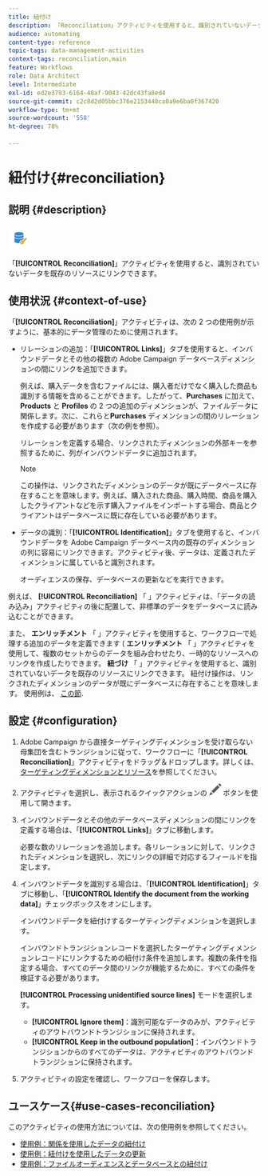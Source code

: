 ```yaml
---
title: 紐付け
description: 「Reconciliation」アクティビティを使用すると、識別されていないデータを既存のリソースにリンクできます。
audience: automating
content-type: reference
topic-tags: data-management-activities
context-tags: reconciliation,main
feature: Workflows
role: Data Architect
level: Intermediate
exl-id: ed2e3793-6164-48af-9043-42dc43fa8ed4
source-git-commit: c2c8d2d05bbc376e2153448ca0a9e6ba0f367420
workflow-type: tm+mt
source-wordcount: '558'
ht-degree: 78%

---
```


# 紐付け{#reconciliation}

## 説明 {#description}

![](assets/reconciliation.png)

「**[!UICONTROL Reconciliation]**」アクティビティを使用すると、識別されていないデータを既存のリソースにリンクできます。

## 使用状況 {#context-of-use}

「**[!UICONTROL Reconciliation]**」アクティビティは、次の 2 つの使用例が示すように、基本的にデータ管理のために使用されます。

* リレーションの追加：「**[!UICONTROL Links]**」タブを使用すると、インバウンドデータとその他の複数の Adobe Campaign データベースディメンションの間にリンクを追加できます。

  例えば、購入データを含むファイルには、購入者だけでなく購入した商品も識別する情報を含めることができます。したがって、**Purchases** に加えて、**Products** と **Profiles** の 2 つの追加のディメンションが、ファイルデータに関係します。次に、これらと&#x200B;**Purchases** ディメンションの間のリレーションを作成する必要があります（次の例を参照）。

  リレーションを定義する場合、リンクされたディメンションの外部キーを参照するために、列がインバウンドデータに追加されます。

  >[!NOTE]
  >
  >この操作は、リンクされたディメンションのデータが既にデータベースに存在することを意味します。例えば、購入された商品、購入時間、商品を購入したクライアントなどを示す購入ファイルをインポートする場合、商品とクライアントはデータベースに既に存在している必要があります。

* データの識別：「**[!UICONTROL Identification]**」タブを使用すると、インバウンドデータを Adobe Campaign データベース内の既存のディメンションの列に容易にリンクできます。アクティビティ後、データは、定義されたディメンションに属していると識別されます。

  オーディエンスの保存、データベースの更新などを実行できます。

例えば、 **[!UICONTROL Reconciliation]** 「 」アクティビティは、「データの読み込み」アクティビティの後に配置して、非標準のデータをデータベースに読み込むことができます。

また、 **エンリッチメント** 「 」アクティビティを使用すると、ワークフローで処理する追加のデータを定義できます ( **エンリッチメント** 「 」アクティビティを使用して、複数のセットからのデータを組み合わせたり、一時的なリソースへのリンクを作成したりできます。 **紐づけ** 「 」アクティビティを使用すると、識別されていないデータを既存のリソースにリンクできます。 紐付け操作は、リンクされたディメンションのデータが既にデータベースに存在することを意味します。 使用例は、 [この節](#use-cases-reconciliation).


## 設定 {#configuration}

1. Adobe Campaign から直接ターゲティングディメンションを受け取らない母集団を含むトランジションに従って、ワークフローに「**[!UICONTROL Reconciliation]**」アクティビティをドラッグ＆ドロップします。詳しくは、[ターゲティングディメンションとリソース](../../automating/using/query.md#targeting-dimensions-and-resources)を参照してください。
1. アクティビティを選択し、表示されるクイックアクションの ![](assets/edit_darkgrey-24px.png) ボタンを使用して開きます。
1. インバウンドデータとその他のデータベースディメンションの間にリンクを定義する場合は、「**[!UICONTROL Links]**」タブに移動します。

   必要な数のリレーションを追加します。各リレーションに対して、リンクされたディメンションを選択し、次にリンクの詳細で対応するフィールドを指定します。

1. インバウンドデータを識別する場合は、「**[!UICONTROL Identification]**」タブに移動し、「**[!UICONTROL Identify the document from the working data]**」チェックボックスをオンにします。

   インバウンドデータを紐付けするターゲティングディメンションを選択します。

   インバウンドトランジションレコードを選択したターゲティングディメンションレコードにリンクするための紐付け条件を追加します。複数の条件を指定する場合、すべてのデータ間のリンクが機能するために、すべての条件を検証する必要があります。

   **[!UICONTROL Processing unidentified source lines]** モードを選択します。

   * **[!UICONTROL Ignore them]**：識別可能なデータのみが、アクティビティのアウトバウンドトランジションに保持されます。
   * **[!UICONTROL Keep in the outbound population]**：インバウンドトランジションからのすべてのデータは、アクティビティのアウトバウンドトランジションに保持されます。

1. アクティビティの設定を確認し、ワークフローを保存します。


## ユースケース{#use-cases-reconciliation}

このアクティビティの使用方法については、次の使用例を参照してください。

* [使用例：関係を使用したデータの紐付け](../../automating/using/reconciliation-using-relations.md)
* [使用例：紐付けを使用したデータの更新](../../automating/using/data-update-reconciliation.md)
* [使用例：ファイルオーディエンスとデータベースとの紐付け](../../automating/using/reconcile-file-audience-with-database.md)